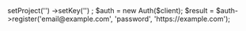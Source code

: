 <?php

use Appwrite\Client;
use Appwrite\Services\Auth;

$client = new Client();

$client
    ->setProject('')
    ->setKey('')
;

$auth = new Auth($client);

$result = $auth->register('email@example.com', 'password', 'https://example.com');